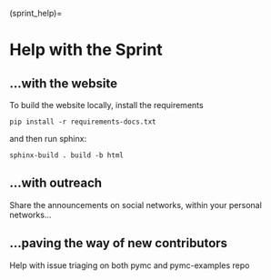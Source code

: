 (sprint_help)=
# Help with the Sprint

## ...with the website
To build the website locally, install the requirements

`pip install -r requirements-docs.txt`

and then run sphinx:

`sphinx-build . build -b html`

## ...with outreach
Share the announcements on social networks, within your personal networks...

## ...paving the way of new contributors
Help with issue triaging on both pymc and pymc-examples repo
